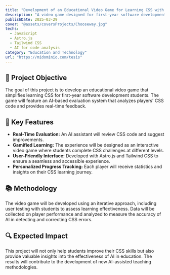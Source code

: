 ```yaml
---
title: "Development of an Educational Video Game for Learning CSS with AI"
description: "A video game designed for first-year software development students, using artificial intelligence to evaluate CSS code and enhance learning."
publishDate: 2025-03-29
cover: "@assets/coversProjects/Chooseway.jpg"
techs:
  - JavaScript
  - Astro.js
  - Tailwind CSS
  - AI for code analysis
category: "Education and Technology"
url: "https://midominio.com/tesis"
---
```


## 🎯 Project Objective

The goal of this project is to develop an educational video game that simplifies learning CSS for first-year software development students. The game will feature an AI-based evaluation system that analyzes players' CSS code and provides real-time feedback.

## 🚀 Key Features

- **Real-Time Evaluation:** An AI assistant will review CSS code and suggest improvements.
- **Gamified Learning:** The experience will be designed as an interactive video game where students complete CSS challenges at different levels.
- **User-Friendly Interface:** Developed with Astro.js and Tailwind CSS to ensure a seamless and accessible experience.
- **Personalized Progress Tracking:** Each player will receive statistics and insights on their CSS learning journey.

## 📚 Methodology

The video game will be developed using an iterative approach, including user testing with students to assess learning effectiveness. Data will be collected on player performance and analyzed to measure the accuracy of AI in detecting and correcting CSS errors.

## 🔍 Expected Impact

This project will not only help students improve their CSS skills but also provide valuable insights into the effectiveness of AI in education. The results will contribute to the development of new AI-assisted teaching methodologies.
